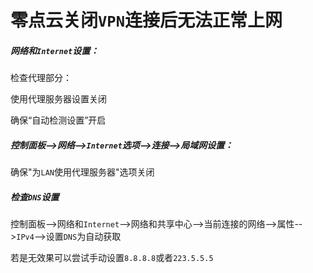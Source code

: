 # 零点云关闭`VPN`连接后无法正常上网

##### 网络和`Internet`设置：

检查代理部分：

使用代理服务器设置关闭

确保“自动检测设置”开启

##### 控制面板-->网络-->`Internet`选项-->连接-->局域网设置：

确保"为`LAN`使用代理服务器"选项关闭

##### 检查`DNS`设置

控制面板-->网络和`Internet`-->网络和共享中心-->当前连接的网络-->属性-->`IPv4`-->设置`DNS`为自动获取

若是无效果可以尝试手动设置`8.8.8.8`或者`223.5.5.5`
































































